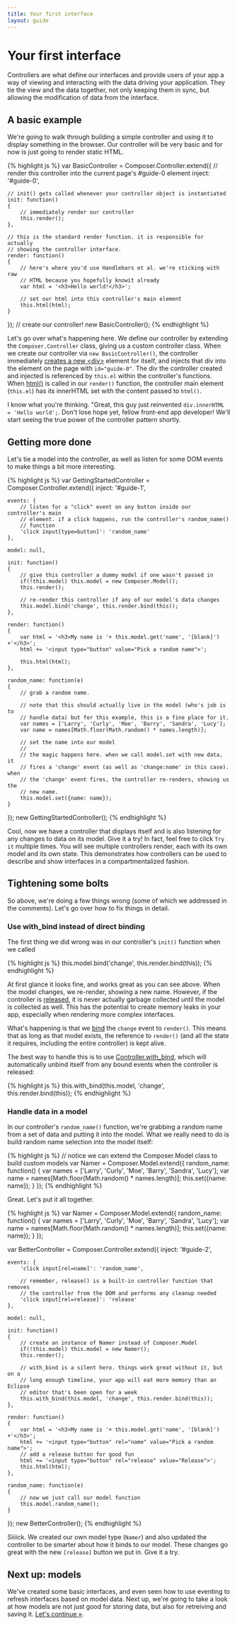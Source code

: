 ```yaml
---
title: Your first interface
layout: guide
---
```


# Your first interface

Controllers are what define our interfaces and provide users of your app a way
of viewing and interacting with the data driving your application. They tie the
view and the data together, not only keeping them in sync, but allowing the
modification of data from the interface.

## A basic example

We're going to walk through building a simple controller and using it to
display something in the browser. Our controller will be very basic and for now
is just going to render static HTML.

<div id="guide-0"></div>
{% highlight js %}
var BasicController = Composer.Controller.extend({
    // render this controller into the current page's #guide-0 element
    inject: '#guide-0',

    // init() gets called whenever your controller object is instantiated
    init: function()
    {
        // immediately render our controller
        this.render();
    },

    // this is the standard render function. it is responsible for actually
    // showing the controller interface.
    render: function()
    {
        // here's where you'd use Handlebars et al. we're sticking with raw
        // HTML because you hopefully knowit already
        var html = '<h3>Hello world!</h3>';

        // set our html into this controller's main element
        this.html(html);
    }
});
// create our controller!
new BasicController();
{% endhighlight %}

Let's go over what's happening here. We define our controller by extending the
`Composer.Controller` class, giving us a custom controller class. When we create
our controller via `new BasicController()`, the controller immediately [creates a new &lt;div&gt;](/composer.js/docs/controller#el)
element for itself, and injects that div into the element on the page with
`id="guide-0"`. The div the controller created and injected is referenced by
`this.el` within the controller's functions. When [html()](/composer.js/docs/controller#html)
is called in our `render()` function, the controller main element (`this.el`)
has its innerHTML set with the content passed to `html()`.

I know what you're thinking. "Great, this guy just reinvented `div.innerHTML = 'Hello world';`.
Don't lose hope yet, fellow front-end app developer! We'll start seeing the true
power of the controller pattern shortly.

## Getting more done

Let's tie a model into the controller, as well as listen for some DOM events to
make things a bit more interesting.

<div id="guide-1"></div>

{% highlight js %}
var GettingStartedController = Composer.Controller.extend({
    inject: '#guide-1',

    events: {
        // listen for a "click" event on any button inside our controller's main
        // element. if a click happens, run the controller's random_name()
        // function
        'click input[type=button]': 'random_name'
    },

    model: null,

    init: function()
    {
        // give this controller a dummy model if one wasn't passed in
        if(!this.model) this.model = new Composer.Model();
        this.render();

        // re-render this controller if any of our model's data changes
        this.model.bind('change', this.render.bind(this));
    },

    render: function()
    {
        var html = '<h3>My name is '+ this.model.get('name', '[blank]') +'</h3>';
        html += '<input type="button" value="Pick a random name">';

        this.html(html);
    },

    random_name: function(e)
    {
        // grab a random name.

        // note that this should actually live in the model (who's job is to
        // handle data) but for this example, this is a fine place for it.
        var names = ['Larry', 'Curly', 'Moe', 'Barry', 'Sandra', 'Lucy'];
        var name = names[Math.floor(Math.random() * names.length)];

        // set the name into our model
        //
        // the magic happens here. when we call model.set with new data, it
        // fires a 'change' event (as well as 'change:name' in this case). when
        // the 'change' event fires, the controller re-renders, showing us the
        // new name.
        this.model.set({name: name});
    }
});
new GettingStartedController();
{% endhighlight %}

Cool, now we have a controller that displays itself and is also listening for
any changes to data on its model. Give it a try! In fact, feel free to click
`Try it` multiple times. You will see multiple controllers render, each with its
own model and its own state. This demonstrates how controllers can be used to
describe and show interfaces in a compartmentalized fashion.

## Tightening some bolts

So above, we're doing a few things wrong (some of which we addressed in the
comments). Let's go over how to fix things in detail.

### Use with_bind instead of direct binding

The first thing we did wrong was in our controller's `init()` function
when we called

<div class="noeval">
{% highlight js %}
this.model.bind('change', this.render.bind(this));
{% endhighlight %}
</div>

At first glance it looks fine, and works great as you can see above. When the
model changes, we re-render, showing a new name. However, if the controller
is [released](/composer.js/docs/controller#release-1), it is never actually
garbage collected until the model is collected as well. This has the potential
to create memory leaks in your app, especially when rendering more complex
interfaces.

What's happening is that we [bind](/composer.js/docs/event#bind) the `change`
event to `render()`. This means that as long as that model exists, the reference
to `render()` (and all the state it requires, including the entire controller)
is kept alive.

The best way to handle this is to use [Controller.with_bind](/composer.js/docs/controller#with-bind),
which will automatically unbind itself from any bound events when the controller
is released:

<div class="noeval">
{% highlight js %}
this.with_bind(this.model, 'change', this.render.bind(this));
{% endhighlight %}
</div>

### Handle data in a model

In our controller's `random_name()` function, we're grabbing a random name from
a set of data and putting it into the model. What we really need to do is build
random name selection into the model itself:

<div class="noeval">
{% highlight js %}
// notice we can extend the Composer.Model class to build custom models
var Namer = Composer.Model.extend({
    random_name: function()
    {
        var names = ['Larry', 'Curly', 'Moe', 'Barry', 'Sandra', 'Lucy'];
        var name = names[Math.floor(Math.random() * names.length)];
        this.set({name: name});
    }
});
{% endhighlight %}
</div>

Great. Let's put it all together.

<div id="guide-2"></div>

{% highlight js %}
var Namer = Composer.Model.extend({
    random_name: function()
    {
        var names = ['Larry', 'Curly', 'Moe', 'Barry', 'Sandra', 'Lucy'];
        var name = names[Math.floor(Math.random() * names.length)];
        this.set({name: name});
    }
});

var BetterController = Composer.Controller.extend({
    inject: '#guide-2',

    events: {
        'click input[rel=name]': 'random_name',

        // remember, release() is a built-in controller function that removes
        // the controller from the DOM and performs any cleanup needed
        'click input[rel=release]': 'release'
    },

    model: null,

    init: function()
    {
        // create an instance of Namer instead of Composer.Model
        if(!this.model) this.model = new Namer();
        this.render();

        // with_bind is a silent hero. things work great without it, but on a
        // long enough timeline, your app will eat more memory than an Eclipse
        // editor that's been open for a week
        this.with_bind(this.model, 'change', this.render.bind(this));
    },

    render: function()
    {
        var html = '<h3>My name is '+ this.model.get('name', '[blank]') +'</h3>';
        html += '<input type="button" rel="name" value="Pick a random name">';
        // add a release button for good fun
        html += '<input type="button" rel="release" value="Release">';
        this.html(html);
    },

    random_name: function(e)
    {
        // now we just call our model function
        this.model.random_name();
    }
});
new BetterController();
{% endhighlight %}

Siiiick. We created our own model type (`Namer`) and also updated the controller
to be smarter about how it binds to our model. These changes go great with the
new `[release]` button we put in. Give it a try.

## Next up: models

We've created some basic interfaces, and even seen how to use eventing to
refresh interfaces based on model data. Next up, we're going to take a look at
how models are not just good for storing data, but also for retreiving and
saving it. [Let's continue &raquo;](/composer.js/guide/using-models).


